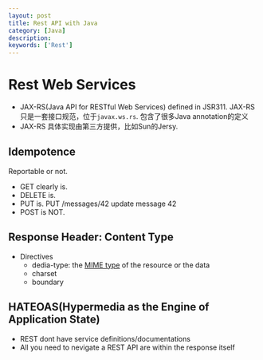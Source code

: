 ```yaml
---
layout: post
title: Rest API with Java
category: [Java]
description: 
keywords: ['Rest']
---
```

# Rest Web Services

* JAX-RS(Java API for RESTful Web Services) defined in JSR311. JAX-RS只是一套接口规范，位于`javax.ws.rs`. 包含了很多Java annotation的定义
* JAX-RS 具体实现由第三方提供，比如Sun的Jersy. 

## Idempotence
Reportable or not.
* GET clearly is.  
* DELETE is.
* PUT is.  PUT /messages/42 update message 42
* POST is NOT. 

## Response Header: Content Type

* Directives
    * dedia-type: the [MIME type](https://developer.mozilla.org/en-US/docs/Web/HTTP/Basics_of_HTTP/MIME_types) of the resource or the data
    * charset
    * boundary

## HATEOAS(Hypermedia as the Engine of Application State)
* REST dont have service definitions/documentations
* All you need to nevigate a REST API are within the response itself